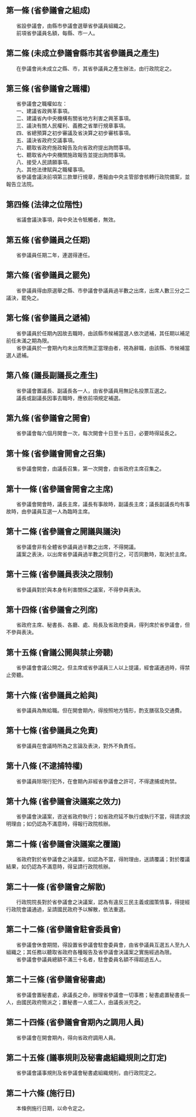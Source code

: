 第一條 (省參議會之組成)
-----------------------
　　省設參議會，由縣市參議會選舉省參議員組織之。  
　　前項省參議員名額，每縣、市一人。  


第二條 (未成立參議會縣市其省參議員之產生)
-----------------------------------------
　　在參議會尚未成立之縣、市，其省參議員之產生辦法，由行政院定之。  


第三條 (省參議會之職權)
-----------------------
　　省參議會之職權如左：  
　　一、建議省政興革事項。  
　　二、建議省內中央機構有關省地方利害之興革事項。  
　　三、議決有關人民權利、義務之省單行規章事項。  
　　四、省總預算之初步審議及省決算之初步審核事項。  
　　五、議決省政府交議事項。  
　　六、聽取省政府施政報告及向省政府提出詢問事項。  
　　七、聽取省內中央機關施政報告並提出詢問事項。  
　　八、接受人民請願事項。  
　　九、其他法律賦與之職權事項。  
　　省參議會議決前項第三款單行規章，應報由中央主管部會核轉行政院備案，並報告立法院。  


第四條 (法律之位階性)
---------------------
　　省議會議決事項，與中央法令牴觸者，無效。  


第五條 (省參議員之任期)
-----------------------
　　省參議員任期二年，連選得連任。  


第六條 (省參議員之罷免)
-----------------------
　　省參議員得由原選舉之縣、市參議會參議員過半數之出席，出席人數三分之二議決，罷免之。  


第七條 (省參議員之遞補)
-----------------------
　　省參議員於任期內因故去職時，由該縣市候補當選人依次遞補，其任期以補足前任未滿之期為限。  
　　省參議員於一會期內均未出席而無正當理由者，視為辭職，由該縣、市候補當選人遞補。  


第八條 (議長副議長之產生)
-------------------------
　　省參議會置議長、副議長各一人，由省參議員用無記名投票互選之。  
　　議長或副議長因事去職時，應依前項規定補選。  


第九條 (省參議會之開會)
-----------------------
　　省參議會每六個月開會一次，每次開會十日至十五日，必要時得延長之。  


第十條 (省參議會開會之召集)
---------------------------
　　省參議會開會，由議長召集，第一次開會，由省政府主席召集之。  


第十一條 (省參議會開會之主席)
-----------------------------
　　省參議會開會時，議長主席，議長有事故時，副議長主席；議長副議長均有事故時，由參議員互選一人為臨時主席。  


第十二條 (省參議會之開議與議決)
-------------------------------
　　省參議會非有全體省參議員過半數之出席，不得開議。  
　　議案之表決，以出席省參議員過半數之同意行之，可否同數時，取決於主席。  


第十三條 (省參議員表決之限制)
-----------------------------
　　省參議員對於與本身有利害關係之議案，不得參與表決。  


第十四條 (省參議會之列席)
-------------------------
　　省政府主席、秘書長、各廳、處、局長及省政府委員，得列席於省參議會，但不參與表決。  


第十五條 (會議公開與禁止旁聽)
-----------------------------
　　省參議會會議公開之。但主席或省參議員三人以上提議，經會議通過時，得禁止旁聽。  


第十六條 (省參議員之給與)
-------------------------
　　省參議員為無給職。但在開會期內，得按照地方情形，酌支膳宿及交通費。  


第十七條 (省參議員之免責)
-------------------------
　　省參議員在會議時所為之言論及表決，對外不負責任。  


第十八條 (不逮捕特權)
---------------------
　　省參議員除現行犯外，在會期內非經省參議會之許可，不得逮捕或拘禁。  


第十九條 (省參議會決議案之效力)
-------------------------------
　　省參議會決議案，咨送省政府執行；如省政府延不執行或執行不當，得請求說明理由；如仍認為不滿意時，得報行政院核辦。  


第二十條 (省參議會決議案之覆議)
-------------------------------
　　省政府對於省參議會之決議案，如認為不當，得附理由，送請覆議；對於覆議結果，如仍認為不滿意時，得呈請行政院核辦。  


第二十一條 (省參議會之解散)
---------------------------
　　行政院院長對於省參議會之決議案，認為有違反三民主義或國策情事，得提經行政院會議通過，呈請國民政府予以解散，依法重選。  


第二十二條 (省參議會駐會委員會)
-------------------------------
　　省參議會休會期間，得設置省參議會駐會委員會，由省參議員互選五人至九人組織之；其任務以聽取省政府各種報告及省參議會決議案之實施經過為限。  
　　省參議會參議員總額不滿三十名者，駐會委員名額不得超過五人。  


第二十三條 (省參議會秘書處)
---------------------------
　　省參議會置秘書處，承議長之命，辦理省參議會一切事務；秘書處置秘書長一人，由國民政府簡派之；置秘書一人或二人，由議長派充之。  


第二十四條 (省參議會會期內之調用人員)
-------------------------------------
　　省參議會在開會期內，得向省政府調用人員。  


第二十五條 (議事規則及秘書處組織規則之訂定)
-------------------------------------------
　　省參議會議事規則及省參議會秘書處組織規則，由行政院定之。  


第二十六條 (施行日)
-------------------
　　本條例施行日期，以命令定之。